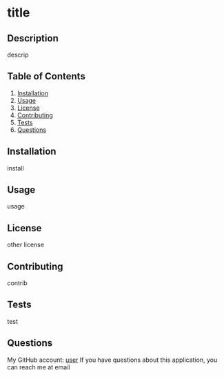 
  # title

  ## Description
  descrip

  ## Table of Contents
  1. [Installation](./##Installation)
  2. [Usage](./##Usage)
  3. [License](./##License)
  4. [Contributing](./##Contributing)
  5. [Tests](./##Tests)
  6. [Questions](./##Questions)

  ## Installation
  install

  ## Usage
  usage

  ## License
  other license

  ## Contributing
  contrib

  ## Tests
  test

  ## Questions
  My GitHub account: [user](https://github.com/user)
  If you have questions about this application, you can reach me at email
